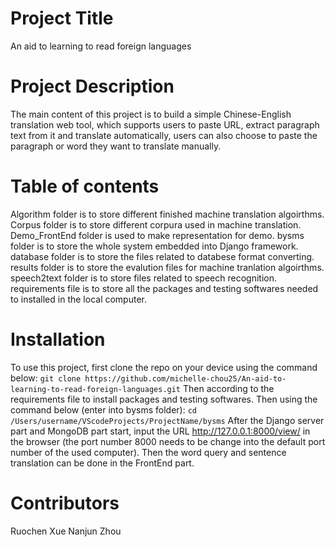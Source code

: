 # Project Title
An aid to learning to read foreign languages

# Project Description
The main content of this project is to build a simple Chinese-English translation web tool, which supports users to paste URL, extract paragraph text from it and translate automatically, users can also choose to paste the paragraph or word they want to translate manually. 

# Table of contents
Algorithm folder is to store different finished machine translation algoirthms.
Corpus folder is to store different corpura used in machine translation.
Demo_FrontEnd folder is used to make representation for demo.
bysms folder is to store the whole system embedded into Django framework.
database folder is to store the files related to databese format converting.
results folder is to store the evalution files for machine tranlation algoirthms.
speech2text folder is to store files related to speech recognition.
requirements file is to store all the packages and testing softwares needed to installed in the local computer.

# Installation
To use this project, first clone the repo on your device using the command below:
```git clone https://github.com/michelle-chou25/An-aid-to-learning-to-read-foreign-languages.git```
Then according to the requirements file to install packages and testing softwares.
Then using the command below (enter into bysms folder):
```cd /Users/username/VScodeProjects/ProjectName/bysms```
After the Django server part and MongoDB part start, input the URL http://127.0.0.1:8000/view/ in the browser
(the port number 8000 needs to be change into the default port number of the used computer).
Then the word query and sentence translation can be done in the FrontEnd part.

# Contributors
Ruochen Xue 
Nanjun Zhou







